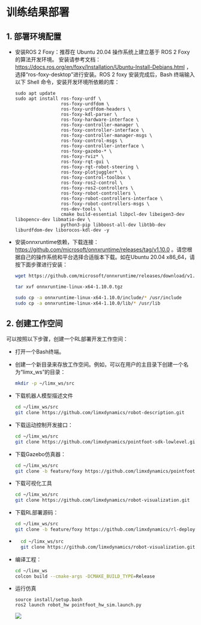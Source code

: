 # 训练结果部署



## 1. 部署环境配置

- 安装ROS 2 Foxy：推荐在 Ubuntu 20.04 操作系统上建立基于 ROS 2 Foxy 的算法开发环境。 安装请参考文档： https://docs.ros.org/en/foxy/Installation/Ubuntu-Install-Debians.html ，选择“ros-foxy-desktop”进行安装。ROS 2 foxy 安装完成后，Bash 终端输入以下 Shell 命令，安装开发环境所依赖的库：

    ```
    sudo apt update
    sudo apt install ros-foxy-urdf \
                     ros-foxy-urdfdom \
                     ros-foxy-urdfdom-headers \
                     ros-foxy-kdl-parser \
                     ros-foxy-hardware-interface \
                     ros-foxy-controller-manager \
                     ros-foxy-controller-interface \
                     ros-foxy-controller-manager-msgs \
                     ros-foxy-control-msgs \
                     ros-foxy-controller-interface \
                     ros-foxy-gazebo-* \
                     ros-foxy-rviz* \
                     ros-foxy-rqt-gui \
                     ros-foxy-rqt-robot-steering \
                     ros-foxy-plotjuggler* \
                     ros-foxy-control-toolbox \
                     ros-foxy-ros2-control \
                     ros-foxy-ros2-controllers \
                     ros-foxy-robot-controllers \
                     ros-foxy-robot-controllers-interface \
                     ros-foxy-robot-controllers-msgs \
                     ros-dev-tools \
                     cmake build-essential libpcl-dev libeigen3-dev libopencv-dev libmatio-dev \
                     python3-pip libboost-all-dev libtbb-dev liburdfdom-dev liborocos-kdl-dev -y
    ```

    

- 安装onnxruntime依赖，下载连接：https://github.com/microsoft/onnxruntime/releases/tag/v1.10.0  。请您根据自己的操作系统和平台选择合适版本下载。如在Ubuntu 20.04 x86_64，请按下面步骤进行安装：
  
    ```Bash
    wget https://github.com/microsoft/onnxruntime/releases/download/v1.10.0/onnxruntime-linux-x64-1.10.0.tgz
    
    tar xvf onnxruntime-linux-x64-1.10.0.tgz
    
    sudo cp -a onnxruntime-linux-x64-1.10.0/include/* /usr/include
    sudo cp -a onnxruntime-linux-x64-1.10.0/lib/* /usr/lib
    ```



## 2. 创建工作空间

可以按照以下步骤，创建一个RL部署开发工作空间：

- 打开一个Bash终端。
- 创建一个新目录来存放工作空间。例如，可以在用户的主目录下创建一个名为“limx_ws”的目录：
    ```Bash
    mkdir -p ~/limx_ws/src
    ```
- 下载机器人模型描述文件
    ```Bash
    cd ~/limx_ws/src
    git clone https://github.com/limxdynamics/robot-description.git
    ```
- 下载运动控制开发接口：

    ```Bash
    cd ~/limx_ws/src
    git clone https://github.com/limxdynamics/pointfoot-sdk-lowlevel.git
    ```

- 下载Gazebo仿真器：
    ```Bash
    cd ~/limx_ws/src
    git clone -b feature/foxy https://github.com/limxdynamics/pointfoot-gazebo-ros2.git
    ```
- 下载可视化工具
    ```Bash
    cd ~/limx_ws/src
    git clone https://github.com/limxdynamics/robot-visualization.git
    ```
- 下载RL部署源码：
    ```Bash
    cd ~/limx_ws/src
    git clone -b feature/foxy https://github.com/limxdynamics/rl-deploy-ros2-cpp.git
    ```
- ```Bash
    cd ~/limx_ws/src
    git clone https://github.com/limxdynamics/robot-visualization.git
    ```
- 编译工程：
    ```Bash
    cd ~/limx_ws
    colcon build --cmake-args -DCMAKE_BUILD_TYPE=Release
    ```

- 运行仿真

  ```
  source install/setup.bash
  ros2 launch robot_hw pointfoot_hw_sim.launch.py
  ```
  ![](doc/simulator.gif)

